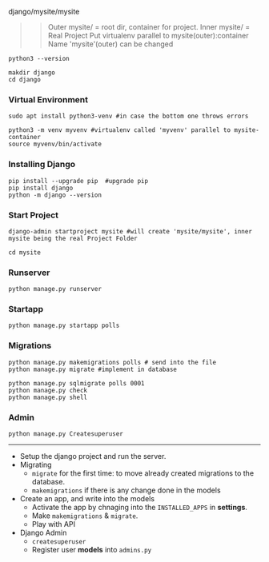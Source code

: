 django/mysite/mysite

>> Outer mysite/ = root dir, container for project.
>> Inner mysite/ =  Real Project
>> Put virtualenv parallel to mysite(outer):container
>> Name 'mysite'(outer) can be changed

```python3 --version```

<!--#Create Container Folder: 'mysite-container'-->
```
makdir django
cd django
```
### Virtual Environment
```
sudo apt install python3-venv #in case the bottom one throws errors

python3 -m venv myvenv #virtualenv called 'myvenv' parallel to mysite-container
source myvenv/bin/activate
```
### Installing Django
```
pip install --upgrade pip  #upgrade pip
pip install django
python -m django --version
```
### Start Project
```
django-admin startproject mysite #will create 'mysite/mysite', inner mysite being the real Project Folder

cd mysite
```
### Runserver
```python manage.py runserver```

### Startapp
```
python manage.py startapp polls
```
### Migrations
```
python manage.py makemigrations polls # send into the file
python manage.py migrate #implement in database

python manage.py sqlmigrate polls 0001
python manage.py check
python manage.py shell
```

### Admin
```python manage.py Createsuperuser```

-----------------------------
* Setup the django project and run the server.
* Migrating
  * ```migrate``` for the first time: to move already created migrations to the database.
  * ```makemigrations``` if there is any change done in the models
* Create an app, and write into the models
  * Activate the app by chnaging into the ```INSTALLED_APPS``` in **settings**.
  * Make ```makemigrations``` & ```migrate```.
  * Play with API
* Django Admin
  * ```createsuperuser```
  * Register user **models** into ```admins.py```

